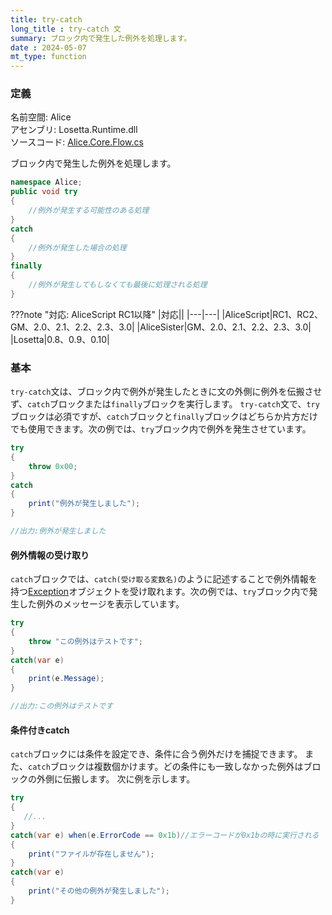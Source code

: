 ```yaml
---
title: try-catch
long_title : try-catch 文
summary: ブロック内で発生した例外を処理します。
date : 2024-05-07
mt_type: function
---
```


### 定義
名前空間: Alice<br/>
アセンブリ: Losetta.Runtime.dll<br/>
ソースコード: [Alice.Core.Flow.cs](https://github.com/WSOFT-Project/Losetta/blob/master/Losetta.Runtime/Core/Alice.Core.Flow.cs)

ブロック内で発生した例外を処理します。

```cs title="AliceScript"
namespace Alice;
public void try
{
    //例外が発生する可能性のある処理
}
catch
{
    //例外が発生した場合の処理
}
finally
{
    //例外が発生してもしなくても最後に処理される処理
}
```


???note "対応: AliceScript RC1以降"
    |対応||
    |---|---|
    |AliceScript|RC1、RC2、GM、2.0、2.1、2.2、2.3、3.0|
    |AliceSister|GM、2.0、2.1、2.2、2.3、3.0|
    |Losetta|0.8、0.9、0.10|

### 基本
`try-catch`文は、ブロック内で例外が発生したときに文の外側に例外を伝搬させず、`catch`ブロックまたは`finally`ブロックを実行します。
`try-catch`文で、`try`ブロックは必須ですが、`catch`ブロックと`finally`ブロックはどちらか片方だけでも使用できます。次の例では、`try`ブロック内で例外を発生させています。

```cs title="AliceScript"
try
{
    throw 0x00;
}
catch
{
    print("例外が発生しました");
}

//出力:例外が発生しました
```

#### 例外情報の受け取り
`catch`ブロックでは、`catch(受け取る変数名)`のように記述することで例外情報を持つ[Exception](./exception/index.md)オブジェクトを受け取れます。次の例では、`try`ブロック内で発生した例外のメッセージを表示しています。

```cs title="AliceScript"
try
{
    throw "この例外はテストです";
}
catch(var e)
{
    print(e.Message);
}

//出力:この例外はテストです
```

#### 条件付きcatch
`catch`ブロックには条件を設定でき、条件に合う例外だけを捕捉できます。
また、`catch`ブロックは複数個かけます。どの条件にも一致しなかった例外はブロックの外側に伝搬します。
次に例を示します。

```cs title="AliceScript"
try
{
   //...
}
catch(var e) when(e.ErrorCode == 0x1b)//エラーコードが0x1bの時に実行される
{
    print("ファイルが存在しません");
}
catch(var e)
{
    print("その他の例外が発生しました");
}
```
